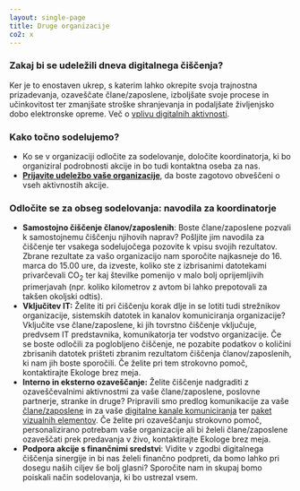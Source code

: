 ```yaml
---
layout: single-page
title: Druge organizacije
co2: x
---
```


### Zakaj bi se udeležili dneva digitalnega čiščenja?
Ker je to enostaven ukrep, s katerim lahko okrepite svoja trajnostna prizadevanja, ozaveščate člane/zaposlene, izboljšate svoje procese in učinkovitost ter zmanjšate stroške shranjevanja in podaljšate življenjsko dobo elektronske opreme. Več o [vplivu digitalnih aktivnosti](https://ewba.github.io/dcd-si/o-akciji.html).

### Kako točno sodelujemo?
- Ko se v organizaciji odločite za sodelovanje, določite koordinatorja, ki bo organiziral podrobnosti akcije in bo tudi kontaktna oseba za nas.
- **[Prijavite udeležbo vaše organizacije](https://docs.google.com/forms/d/e/1FAIpQLSfiXjBaKTUFIcxyFzyItF_W5thrnq_cFoCVBJF72FZeEIkLiQ/viewform)**, da boste zagotovo obveščeni o vseh aktivnostih akcije.

### Odločite se za obseg sodelovanja: navodila za koordinatorje
- **Samostojno čiščenje članov/zaposlenih**: Boste člane/zaposlene pozvali k samostojnemu čiščenju njihovih naprav? Pošljite jim navodila za čiščenje ter vsakega sodelujočega pozovite k vpisu svojih rezultatov. Zbrane rezultate za vašo organizacijo nam sporočite najkasneje do 16. marca do 15.00 ure, da izveste, koliko ste z izbrisanimi  datotekami privarčevali  CO<sub>2</sub> ter kaj številke pomenijo v malo bolj oprijemljivih primerjavah (npr. koliko kilometrov z avtom bi lahko prepotovali za takšen okoljski odtis).
- **Vključitev IT:** Želite iti pri čiščenju korak dlje in se lotiti tudi strežnikov organizacije, sistemskih datotek in kanalov komuniciranja organizacije? Vključite vse člane/zaposlene, ki jih tovrstno čiščenje vključuje, predvsem IT predstavnika, komunikatorja ter vodstvo organizacije. Če se boste odločili za poglobljeno čiščenje, ne pozabite podatkov o količini zbrisanih datotek prišteti zbranim rezultatom čiščenja članov/zaposlenih, ki nam jih boste sporočili. Če želite pri tem strokovno pomoč, kontaktirajte Ekologe brez meja.
- **Interno in eksterno ozaveščanje:** Želite čiščenje nadgraditi z ozaveščevalnimi aktivnostmi za vaše člane/zaposlene, poslovne partnerje, stranke in druge? Pripravili smo predlog komunikacije za vaše [člane/zaposlene](https://docs.google.com/spreadsheets/d/1YNslM6mvKHePyWdHkZnVqA0bkTkHzSlvYEKD_fVs1vA/edit?usp=sharing) in za vaše [digitalne kanale komuniciranja](https://docs.google.com/spreadsheets/d/1v25yggszoY1FQ26QoC93yvLMM5yup816TiR9873DRhE/edit?usp=sharing) ter [paket vizualnih elementov](https://drive.google.com/drive/folders/1U7UQMXgAQMiEbfDXLzpHmhtRKz7bpdHz?usp=drive_link). Če želite pri ozaveščanju strokovno pomoč, personalizirano potrebam vaše organizacije ali bi želeli člane/zaposlene ozaveščati prek predavanja v živo, kontaktirajte Ekologe brez meja.
- **Podpora akcije s finančnimi sredstvi**: Vidite v zgodbi digitalnega čiščenja sinergije in bi nas želeli finančno podpreti, da bomo lahko pri dosegu naših ciljev še bolj glasni? Sporočite nam in skupaj bomo poiskali način sodelovanja, ki bo ustrezal vsem.

